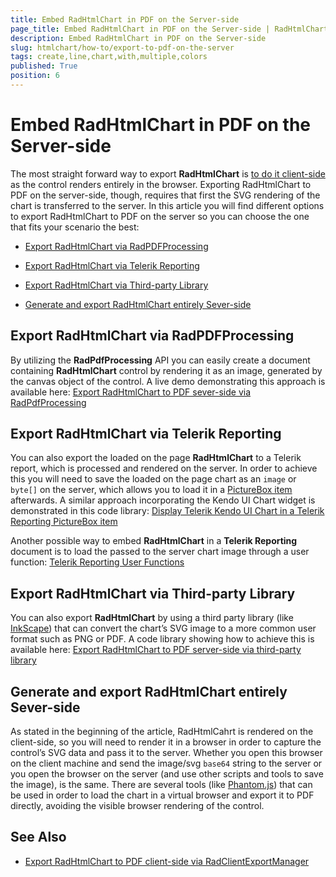 ```yaml
---
title: Embed RadHtmlChart in PDF on the Server-side
page_title: Embed RadHtmlChart in PDF on the Server-side | RadHtmlChart for ASP.NET AJAX Documentation
description: Embed RadHtmlChart in PDF on the Server-side
slug: htmlchart/how-to/export-to-pdf-on-the-server
tags: create,line,chart,with,multiple,colors
published: True
position: 6
---
```


# Embed RadHtmlChart in PDF on the Server-side

The most straight forward way to export **RadHtmlChart** is [to do it client-side](https://demos.telerik.com/aspnet-ajax/client-export-manager/applicationscenarios/export-radhtmlchart/defaultcs.aspx) as the control renders entirely in the browser. Exporting RadHtmlChart to PDF on the server-side, though, requires that first the SVG rendering of the chart is transferred to the server. In this article you will find different options to export RadHtmlChart to PDF on the server so you can choose the one that fits your scenario the best:

* [Export RadHtmlChart via RadPDFProcessing](#export-radhtmlchart-via-radpdfprocessing)

* [Export RadHtmlChart via Telerik Reporting](#export-radhtmlchart-via-telerik-reporting)

* [Export RadHtmlChart via Third-party Library](#export-radhtmlchart-via-third-party-library)

* [Generate and export RadHtmlChart entirely Sever-side](#export-radhtmlchart-entirely-server-side)



## Export RadHtmlChart via RadPDFProcessing

By utilizing the **RadPdfProcessing** API you can easily create a document containing **RadHtmlChart** control by rendering it as an image, generated by the canvas object of the control. A live demo demonstrating this approach is available here: 
[Export RadHtmlChart to PDF sever-side via RadPdfProcessing](http://demos.telerik.com/aspnet-ajax/pdfprocessing/column-chart/defaultcs.aspx)


## Export RadHtmlChart via Telerik Reporting

You can also export the loaded on the page **RadHtmlChart** to a Telerik report, which is processed and rendered on the server. In order to achieve this you will need to save the loaded on the page chart as an `image` or `byte[]` on the server, which allows you to load it in a [PictureBox item](http://docs.telerik.com/reporting/report-items-picture-box) afterwards. A similar approach incorporating the Kendo UI Chart widget is demonstrated in this code library:
[Display Telerik Kendo UI Chart in a Telerik Reporting PictureBox item](http://www.telerik.com/support/code-library/display-telerik-kendo-ui-chart-in-a-telerik-reporting-picturebox-item)

Another possible way to embed **RadHtmlChart** in a **Telerik Reporting** document is to load the passed to the server chart image through a user function:
[Telerik Reporting User Functions](http://docs.telerik.com/reporting/expressions-user-functions)


## Export RadHtmlChart via Third-party Library

You can also export **RadHtmlChart** by using a third party library (like [InkScape](https://inkscape.org/en/)) that can convert the chart’s SVG image to a more common user format such as PNG or PDF. A code library showing how to achieve this is available here:
[Export RadHtmlChart to PDF server-side via third-party library](http://www.telerik.com/support/code-library/exporting-radhtmlchart-to-png-and-pdf)



## Generate and export RadHtmlChart entirely Sever-side

As stated in the beginning of the article, RadHtmlCahrt is rendered on the client-side, so you will need to render it in a browser in order to capture the control’s SVG data and pass it to the server. Whether you open this browser on the client machine and send the image/svg `base64` string to the server or you open the browser on the server (and use other scripts and tools to save the image), is the same.
There are several tools (like [Phantom.js](http://phantomjs.org/)) that can be used in order to load the chart in a virtual browser and export it to PDF directly, avoiding the visible browser rendering of the control.



## See Also

 * [Export RadHtmlChart to PDF client-side via RadClientExportManager](http://demos.telerik.com/aspnet-ajax/client-export-manager/applicationscenarios/export-radhtmlchart/defaultcs.aspx)
